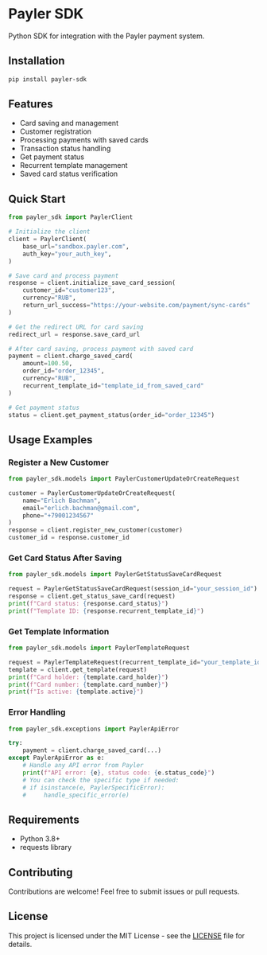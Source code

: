 # Payler SDK

Python SDK for integration with the Payler payment system.

## Installation

```bash
pip install payler-sdk
```

## Features

- Card saving and management
- Customer registration
- Processing payments with saved cards
- Transaction status handling
- Get payment status
- Recurrent template management
- Saved card status verification

## Quick Start

```python
from payler_sdk import PaylerClient

# Initialize the client
client = PaylerClient(
    base_url="sandbox.payler.com",
    auth_key="your_auth_key",
)

# Save card and process payment
response = client.initialize_save_card_session(
    customer_id="customer123",
    currency="RUB",
    return_url_success="https://your-website.com/payment/sync-cards"
)

# Get the redirect URL for card saving
redirect_url = response.save_card_url

# After card saving, process payment with saved card
payment = client.charge_saved_card(
    amount=100.50,
    order_id="order_12345",
    currency="RUB",
    recurrent_template_id="template_id_from_saved_card"
)

# Get payment status
status = client.get_payment_status(order_id="order_12345")
```

## Usage Examples

### Register a New Customer

```python
from payler_sdk.models import PaylerCustomerUpdateOrCreateRequest

customer = PaylerCustomerUpdateOrCreateRequest(
    name="Erlich Bachman",
    email="erlich.bachman@gmail.com",
    phone="+79001234567"
)
response = client.register_new_customer(customer)
customer_id = response.customer_id
```

### Get Card Status After Saving

```python
from payler_sdk.models import PaylerGetStatusSaveCardRequest

request = PaylerGetStatusSaveCardRequest(session_id="your_session_id")
response = client.get_status_save_card(request)
print(f"Card status: {response.card_status}")
print(f"Template ID: {response.recurrent_template_id}")
```

### Get Template Information

```python
from payler_sdk.models import PaylerTemplateRequest

request = PaylerTemplateRequest(recurrent_template_id="your_template_id")
template = client.get_template(request)
print(f"Card holder: {template.card_holder}")
print(f"Card number: {template.card_number}")
print(f"Is active: {template.active}")
```

### Error Handling

```python
from payler_sdk.exceptions import PaylerApiError

try:
    payment = client.charge_saved_card(...)
except PaylerApiError as e:
    # Handle any API error from Payler
    print(f"API error: {e}, status code: {e.status_code}")
    # You can check the specific type if needed:
    # if isinstance(e, PaylerSpecificError):
    #     handle_specific_error(e)
```

## Requirements

- Python 3.8+
- requests library

## Contributing

Contributions are welcome! Feel free to submit issues or pull requests.

## License

This project is licensed under the MIT License - see the [LICENSE](LICENSE) file for details.
